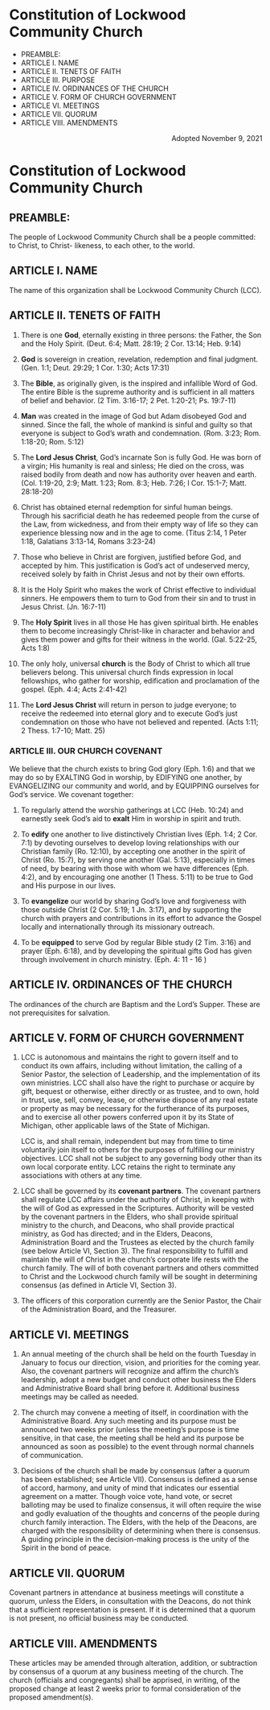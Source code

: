 # Constitution of Lockwood Community Church

- PREAMBLE:
- ARTICLE I. NAME
- ARTICLE II. TENETS OF FAITH
- ARTICLE III. PURPOSE
- ARTICLE IV. ORDINANCES OF THE CHURCH
- ARTICLE V. FORM OF CHURCH GOVERNMENT
- ARTICLE VI. MEETINGS
- ARTICLE VII. QUORUM
- ARTICLE VIII. AMENDMENTS

<div style="text-align: right">Adopted November 9, 2021</div>

# Constitution of Lockwood Community Church

## PREAMBLE:

The people of Lockwood Community Church shall be a people committed: to Christ, to Christ-
likeness, to each other, to the world.

## ARTICLE I. NAME

The name of this organization shall be Lockwood Community Church (LCC).

## ARTICLE II. TENETS OF FAITH

1. There is one **God**, eternally existing in three persons: the Father, the Son and the Holy
   Spirit. (Deut. 6:4; Matt. 28:19; 2 Cor. 13:14; Heb. 9:14)

2. **God** is sovereign in creation, revelation, redemption and final judgment. (Gen. 1:1; Deut.
    29:29; 1 Cor. 1:30; Acts 17:31)

3. The **Bible**, as originally given, is the inspired and infallible Word of God. The entire Bible
    is the supreme authority and is sufficient in all matters of belief and behavior. (2 Tim.
    3:16-17; 2 Pet. 1:20-21; Ps. 19:7-11)

4. **Man** was created in the image of God but Adam disobeyed God and sinned. Since the
    fall, the whole of mankind is sinful and guilty so that everyone is subject to God’s wrath
    and condemnation. (Rom. 3:23; Rom. 1:18-20; Rom. 5:12)

5. The **Lord Jesus Christ**, God’s incarnate Son is fully God. He was born of a virgin; His
    humanity is real and sinless; He died on the cross, was raised bodily from death and
    now has authority over heaven and earth. (Col. 1:19-20, 2:9; Matt. 1:23; Rom. 8:3; Heb.
    7:26; l Cor. 15:1-7; Matt. 28:18-20)

6. Christ has obtained eternal redemption for sinful human beings. Through his sacrificial
    death he has redeemed people from the curse of the Law, from wickedness, and from
    their empty way of life so they can experience blessing now and in the age to come.
    (Titus 2:14, 1 Peter 1:18, Galatians 3:13-14, Romans 3:23-24)

7. Those who believe in Christ are forgiven, justified before God, and accepted by him. This
    justification is God’s act of undeserved mercy, received solely by faith in Christ Jesus
    and not by their own efforts.

8. It is the Holy Spirit who makes the work of Christ effective to individual sinners. He
    empowers them to turn to God from their sin and to trust in Jesus Christ. (Jn. 16:7-11)

9. The **Holy Spirit** lives in all those He has given spiritual birth. He enables them to become
   increasingly Christ-like in character and behavior and gives them power and gifts for
   their witness in the world. (Gal. 5:22-25, Acts 1:8)

10. The only holy, universal **church** is the Body of Christ to which all true believers belong.
    This universal church finds expression in local fellowships, who gather for worship,
    edification and proclamation of the gospel. (Eph. 4:4; Acts 2:41-42)

11. The **Lord Jesus Christ** will return in person to judge everyone; to receive the redeemed
    into eternal glory and to execute God’s just condemnation on those who have not
    believed and repented. (Acts 1:11; 2 Thess. 1:7-10; Matt. 25)

### ARTICLE III. OUR CHURCH COVENANT

We believe that the church exists to bring God glory (Eph. 1:6) and that we may do so by
EXALTING God in worship, by EDIFYING one another, by EVANGELIZING our community and
world, and by EQUIPPING ourselves for God’s service. We covenant together:

1. To regularly attend the worship gatherings at LCC (Heb. 10:24) and earnestly seek
    God’s aid to **exalt** Him in worship in spirit and truth.

2. To **edify** one another to live distinctively Christian lives (Eph. 1:4; 2 Cor. 7:1) by devoting
    ourselves to develop loving relationships with our Christian family (Ro. 12:10), by
    accepting one another in the spirit of Christ (Ro. 15:7), by serving one another (Gal.
    5:13), especially in times of need, by bearing with those with whom we have differences
    (Eph. 4:2), and by encouraging one another (1 Thess. 5:11) to be true to God and His
    purpose in our lives.

3. To **evangelize** our world by sharing God’s love and forgiveness with those outside Christ
    (2 Cor. 5:19; 1 Jn. 3:17), and by supporting the church with prayers and contributions in
    its effort to advance the Gospel locally and internationally through its missionary
    outreach.

4. To be **equipped** to serve God by regular Bible study (2 Tim. 3:16) and prayer (Eph.
    6:18), and by developing the spiritual gifts God has given through involvement in church
    ministry. (Eph. 4: 11 - 16 )

## ARTICLE IV. ORDINANCES OF THE CHURCH

The ordinances of the church are Baptism and the Lord’s Supper. These are not prerequisites
for salvation.

## ARTICLE V. FORM OF CHURCH GOVERNMENT

1. LCC is autonomous and maintains the right to govern itself and to conduct its own affairs,
    including without limitation, the calling of a Senior Pastor, the selection of Leadership,
    and the implementation of its own ministries. LCC shall also have the right to purchase
    or acquire by gift, bequest or otherwise, either directly or as trustee, and to own, hold in
    trust, use, sell, convey, lease, or otherwise dispose of any real estate or property as may
    be necessary for the furtherance of its purposes, and to exercise all other powers
    conferred upon it by its State of Michigan, other applicable laws of the State of Michigan.

    LCC is, and shall remain, independent but may from time to time voluntarily join itself to
    others for the purposes of fulfilling our ministry objectives. LCC shall not be subject to
    any governing body other than its own local corporate entity. LCC retains the right to
    terminate any associations with others at any time.

2. LCC shall be governed by its **covenant partners**. The covenant partners shall regulate
    LCC affairs under the authority of Christ, in keeping with the will of God as expressed in
    the Scriptures. Authority will be vested by the covenant partners in the Elders, who shall
    provide spiritual ministry to the church, and Deacons, who shall provide practical
    ministry, as God has directed; and in the Elders, Deacons, Administration Board and the
    Trustees as elected by the church family (see below Article VI, Section 3). The final
    responsibility to fulfill and maintain the will of Christ in the church’s corporate life rests
    with the church family. The will of both covenant partners and others committed to Christ
    and the Lockwood church family will be sought in determining consensus (as defined in
    Article VI, Section 3).

3. The officers of this corporation currently are the Senior Pastor, the Chair of the
    Administration Board, and the Treasurer.

## ARTICLE VI. MEETINGS

1. An annual meeting of the church shall be held on the fourth Tuesday in January to focus
    our direction, vision, and priorities for the coming year. Also, the covenant partners will
    recognize and affirm the church’s leadership, adopt a new budget and conduct other
    business the Elders and Administrative Board shall bring before it. Additional business
    meetings may be called as needed.

2. The church may convene a meeting of itself, in coordination with the Administrative
    Board. Any such meeting and its purpose must be announced two weeks prior (unless
    the meeting’s purpose is time sensitive, in that case, the meeting shall be held and its
    purpose be announced as soon as possible) to the event through normal channels of
    communication.

3. Decisions of the church shall be made by consensus (after a quorum has been
    established; see Article VII). Consensus is defined as a sense of accord, harmony, and
    unity of mind that indicates our essential agreement on a matter. Though voice vote,
    hand vote, or secret balloting may be used to finalize consensus, it will often require the
    wise and godly evaluation of the thoughts and concerns of the people during church
    family interaction. The Elders, with the help of the Deacons, are charged with the
    responsibility of determining when there is consensus. A guiding principle in the
    decision-making process is the unity of the Spirit in the bond of peace.

## ARTICLE VII. QUORUM

Covenant partners in attendance at business meetings will constitute a quorum, unless the
Elders, in consultation with the Deacons, do not think that a sufficient representation is present.
If it is determined that a quorum is not present, no official business may be conducted.

## ARTICLE VIII. AMENDMENTS

These articles may be amended through alteration, addition, or subtraction by consensus of a
quorum at any business meeting of the church. The church (officials and congregants) shall be
apprised, in writing, of the proposed change at least 2 weeks prior to formal consideration of
the proposed amendment(s).
